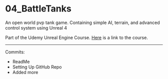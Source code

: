 # 04_BattleTanks
An open world pvp tank game. Containing simple AI, terrain, and advanced control system using Unreal 4

Part of the Udemy Unreal Engine Course. [Here](https://www.udemy.com/unrealcourse/learn/v4/t/lecture/4843694?start=8) is a link to the course. 

---

Commits:
* ReadMe
* Setting Up GitHub Repo
* Added more
